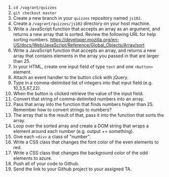 1. `cd /vagrant/quizzes`
1. `git checkout master`
1. Create a new branch in your `quizzes` repository named `js102`.
1. Create a `/vagrant/quizzes/js102` directory on your host machine.
1. Write a JavaScript function that accepts an array as an argument, and returns a new array that is sorted. Review the following URL for help sorting numbers. https://developer.mozilla.org/en-US/docs/Web/JavaScript/Reference/Global_Objects/Array/sort
1. Write a JavaScript function that accepts an array, and returns a new array that contains elements in the array you passed in that are larger than 25.
1. In your HTML, create one input field of type `text` and one `<button>` element.
1. Attach an event handler to the button click with jQuery.
1. Type in a comma-delimited list of integers into that input field (e.g. 10,3,5,67,22).
1. When the button is clicked retrieve the value of the input field. 
1. Convert that string of comma-delimited numbers into an array.
1. Pass that array into the function that finds numbers higher than 25. Remember how to convert strings to numbers?
1. The array that is the result of that, pass it into the function that sorts the array.
1. Loop over the sorted array and create a DOM string that wraps a <div> element around each number (e.g. output += something).
1. Give each `<div>` a class of "number".
1. Write a CSS class that changes the font color of the even elements to red.
1. Write a CSS class that changes the background color of the odd elements to azure.
1. Push all of your code to Github.
1. Send the link to your Github project to your assigned TA.